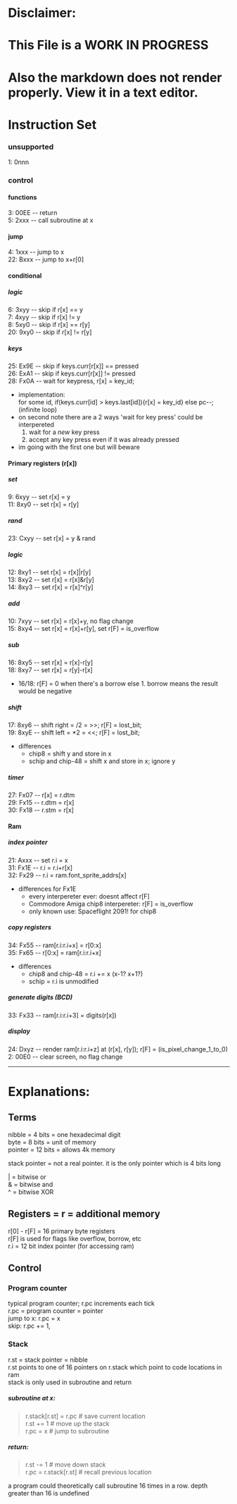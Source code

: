 # Disclaimer:
# This File is a WORK IN PROGRESS
# Also the markdown does not render properly. View it in a text editor.

# Instruction Set

### unsupported
 1: 0nnn  
### control
#### functions
 3: 00EE -- return  
 5: 2xxx -- call subroutine at x  

#### jump
 4: 1xxx -- jump to x  
22: Bxxx -- jump to x+r[0]  

#### conditional
##### logic
 6: 3xyy -- skip if r[x] == y  
 7: 4xyy -- skip if r[x] != y  
 8: 5xy0 -- skip if r[x] == r[y]  
20: 9xy0 -- skip if r[x] != r[y]  
##### keys
25: Ex9E -- skip if keys.curr[r[x]] == pressed  
26: ExA1 -- skip if keys.curr[r[x]] != pressed  
28: Fx0A -- wait for keypress, r[x] = key_id;  
 * implementation:  
  for some id, if(keys.curr[id] > keys.last[id]){r[x] = key_id} else pc--; (infinite loop)
 * on second note there are a 2 ways 'wait for key press' could be interpereted
    1) wait for a _new_ key press
    2) accept any key press even if it was already pressed
 * im going with the first one but will beware

#### Primary registers (r[x])
##### set
 9: 6xyy -- set r[x] = y  
11: 8xy0 -- set r[x] = r[y]  

##### rand
23: Cxyy -- set r[x] = y & rand  

##### logic
12: 8xy1 -- set r[x] = r[x]|r[y]  
13: 8xy2 -- set r[x] = r[x]&r[y]  
14: 8xy3 -- set r[x] = r[x]^r[y]  

##### add
10: 7xyy -- set r[x] = r[x]+y, no flag change  
15: 8xy4 -- set r[x] = r[x]+r[y], set r[F] = is_overflow  

##### sub
16: 8xy5 -- set r[x] = r[x]-r[y]  
18: 8xy7 -- set r[x] = r[y]-r[x]  
 * 16/18: r[F] = 0 when there's a borrow else 1. borrow means the result would be negative

##### shift
17: 8xy6 -- shift right = /2 = >>;  r[F] = lost_bit;  
19: 8xyE -- shift left = *2 = <<;  r[F] = lost_bit;  
 * differences
    * chip8 = shift y and store in x
    * schip and chip-48 = shift x and store in x; ignore y
##### timer
27: Fx07 -- r[x] = r.dtm  
29: Fx15 -- r.dtm = r[x]  
30: Fx18 -- r.stm = r[x]  


#### Ram
##### index pointer
21: Axxx -- set r.i = x  
31: Fx1E -- r.i = r.i+r[x]  
32: Fx29 -- r.i = ram.font_sprite_addrs[x]  
 * differences for Fx1E  
    * every interpereter ever: doesnt affect r[F]
    * Commodore Amiga chip8 interpereter: r[F] = is_overflow
    * only known use: Spaceflight 2091! for chip8

##### copy registers
34: Fx55 -- ram[r.i:r.i+x] = r[0:x]  
35: Fx65 -- r[0:x] = ram[r.i:r.i+x]  
 * differences
    * chip8 and chip-48 = r.i += x (x-1? x+1?)
    * schip = r.i is unmodified

##### generate digits (BCD)
33: Fx33 -- ram[r.i:r.i+3] = digits(r[x])  

##### display
24: Dxyz -- render ram[r.i:r.i+z] at (r[x], r[y]); r[F] = (is_pixel_change_1_to_0)  
 2: 00E0 -- clear screen, no flag change  



----------------------------------------------------------------------
# Explanations:
## Terms
nibble = 4 bits = one hexadecimal digit  
byte = 8 bits = unit of memory  
pointer = 12 bits = allows 4k memory  

stack pointer = not a real pointer. it is the only pointer which is 4 bits long

| = bitwise or  
& = bitwise and  
^ = bitwise XOR  

## Registers = r = additional memory
r[0] - r[F] = 16 primary byte registers  
r[F] is used for flags like overflow, borrow, etc  
r.i = 12 bit index pointer (for accessing ram)  

## Control
### Program counter
typical program counter; r.pc increments each tick  
r.pc = program counter = pointer  
jump to x: r.pc = x  
skip: r.pc += 1,  

### Stack
r.st = stack pointer = nibble  
r.st points to one of 16 pointers on r.stack which point to code locations in ram  
stack is only used in subroutine and return  

##### subroutine at x:
>r.stack[r.st] = r.pc # save current location  
r.st += 1 # move up the stack  
r.pc = x # jump to subroutine  

##### return:
>r.st -= 1 # move down stack  
r.pc = r.stack[r.st] # recall previous location  

a program could theoretically call subroutine 16 times in a row. depth greater than 16 is undefined  
